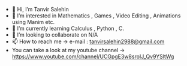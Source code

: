 - 👋 Hi, I’m Tanvir Salehin
- 👀 I’m interested in Mathematics , Games , Video Editing , Animations using Manim etc.
- 🌱 I’m currently learning Calculus , Python , C.
- 💞️ I’m looking to collaborate on N/A
- 📫 How to reach me ->
e-mail : tanvirsalehin2988@gmail.com
- You can take a look at my youtube channel ->
https://www.youtube.com/channel/UCGpgE3w8sroIJ_Qv9YSltWg

<!---
TanvirSalehin/TanvirSalehin is a ✨ special ✨ repository because its `README.md` (this file) appears on your GitHub profile.
You can click the Preview link to take a look at your changes.
--->
